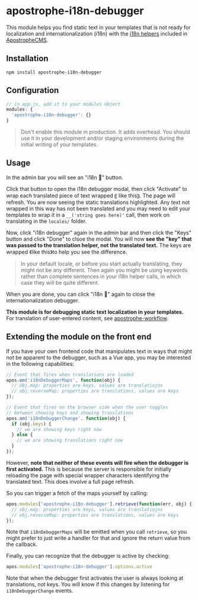 # apostrophe-i18n-debugger

This module helps you find static text in your templates that is not ready
for localization and internationalization (i18n) with the 
[i18n helpers](https://www.npmjs.com/package/i18n) included in
[ApostropheCMS](https://apostrophecms.org).

## Installation

```
npm install apostrophe-i18n-debugger
```

## Configuration

```javascript
// in app.js, add it to your modules object
modules: {
  'apostrophe-i18n-debugger': {}
}
```

> Don't enable this module in production. It adds overhead. You should use it
in your development and/or staging environments during the initial writing
of your templates.

## Usage

In the admin bar you will see an "i18n 🐞" button.

Click that button to open the i18n debugger modal, then click "Activate" to wrap each translated piece of text wrapped ⸨ like this⸩. The page will refresh. You are now seeing the static translations highlighted. Any text not wrapped in this way has not been translated and you may need to edit your templates to wrap it in a `__('string goes here)'` call, then work on translating in the `locales/` folder.

Now, click "i18n debugger" again in the admin bar and then click the "Keys" button and click "Done" to clsoe the modal. You will now **see the "key" that was passed to the translation helper, not the translated text.** The keys are wrapped 《like this》to help you see the difference.

> In your default locale, or before you start actually translating, they might not be any different. Then again you might be using keywords rather than complete sentences in your i18n helper calls, in which case they will be quite different.

When you are done, you can click "i18n 🐞" again to close the internationalization debugger.

**This module is for debugging static text localization in your templates.** For translation of user-entered content, see [apostrophe-workflow](https://github.com/apostrophecms/apostrophe-workflow).

## Extending the module on the front end

If you have your own frontend code that manipulates text in ways that might not be apparent to the debugger, such as a Vue app, you may be interested in the following capabilities:

```javascript
// Event that fires when translations are loaded
apos.on('i18nDebuggerMaps', function(obj) {
  // obj.map: properties are keys, values are translatiojns
  // obj.reverseMap: properties are translations, values are keys
});

// Event that fires on the browser side when the user toggles
// between showing keys and showing translations
apos.on('i18nDebuggerChange', function(obj) {
  if (obj.keys) {
    // we are showing keys right now
  } else {
    // we are showing translations right now
  }
});
```

However, **note that neither of these events will fire when the debugger is first activated.** This is because the server is responsible for initially reloading the page with special wrapper characters identifying the translated text. This does involve a full page refresh.

So you can trigger a fetch of the maps yourself by calling:

```javascript
apos.modules['apostrophe-i18n-debugger'].retrieve(function(err, obj) {
  // obj.map: properties are keys, values are translatiojns
  // obj.reverseMap: properties are translations, values are keys
});
```

Note that `i18nDebuggerMaps` will be emitted when you call `retrieve`, so you might prefer to just write a handler for that and ignore the return value from the callback.

Finally, you can recognize that the debugger is active by checking:

```javascript
apos.modules['apostrophe-i18n-debugger'].options.active
```

Note that when the debugger first activates the user is always looking at translations, not keys. You will know if this changes by listening for `i18nDebuggerChange` events.
